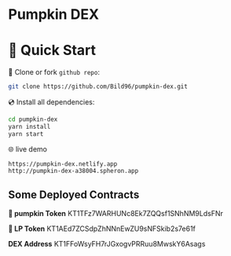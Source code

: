 # Pumpkin DEX

# 🚀 Quick Start

📄 Clone or fork `github repo`:

```sh
git clone https://github.com/Bild96/pumpkin-dex.git
```

💿 Install all dependencies:

```sh
cd pumpkin-dex
yarn install
yarn start
```

🌐 live demo
``` 
https://pumpkin-dex.netlify.app
http://pumpkin-dex-a38004.spheron.app

```

## Some Deployed Contracts
**🎃 pumpkin Token**
KT1TFz7WARHUNc8Ek7ZQQsf1SNhNM9LdsFNr

**🫰 LP Token**
KT1AEd7ZCSdpZhNNnEwZU9sNFSkib2s7e61f

**DEX Address**
KT1FFoWsyFH7rJGxogvPRRuu8MwskY6Asags
